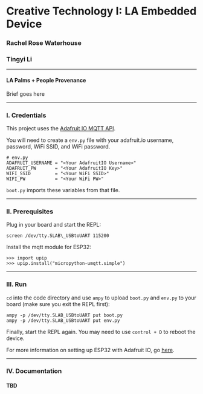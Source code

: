 # Creative Technology I: LA Embedded Device
### Rachel Rose Waterhouse
### Tingyi Li

-----
#### LA Palms + People Provenance
Brief goes here

-----
### I. Credentials
This project uses the [Adafruit IO MQTT API](https://io.adafruit.com/api/docs/mqtt.html#adafruit-io-mqtt-api).

You will need to create a `env.py` file with your adafruit.io username,  password, WiFi SSID, and WiFi password. 

```
# env.py
ADAFRUIT_USERNAME = "<Your AdafruitIO Username>"
ADAFRUIT_PW       = "<Your AdafruitIO Key>"
WIFI_SSID         = "<Your WiFi SSID>"
WIFI_PW           = "<Your WiFi PW>"
```

`boot.py` imports these variables from that file. 

---
### II. Prerequisites
Plug in your board and start the REPL:

`screen /dev/tty.SLAB\_USBtoUART 115200`

Install the mqtt module for ESP32:

```
>>> import upip
>>> upip.install("micropython-umqtt.simple")
```

---
### III. Run
`cd` into the code directory and use `ampy`[](https://github.com/scientifichackers/ampy) to upload `boot.py` and `env.py` to your board (make sure you exit the REPL first):

```
ampy -p /dev/tty.SLAB_USBtoUART put boot.py
ampy -p /dev/tty.SLAB_USBtoUART put env.py
```

Finally, start the REPL again. You may need to use `control + D` to reboot the device.


For more information on setting up ESP32 with Adafruit IO, go [here](https://github.com/pvanallen/esp32-getstarted/blob/master/docs/io-adafruit.md).


---
### IV. Documentation
#### TBD